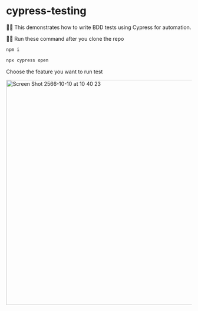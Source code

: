 # cypress-testing

✍🏼 This demonstrates how to write BDD tests using Cypress for automation.

🏃‍♀️ Run these command after you clone the repo
 ```javascript
npm i
```
 ```javascript
npx cypress open
```
Choose the feature you want to run test

<img width="609" alt="Screen Shot 2566-10-10 at 10 40 23" src="https://github.com/pichaipusit/cypress-testing/assets/98447346/d14a0267-6fb8-4e3d-ab0a-6319fa87c5e5">


